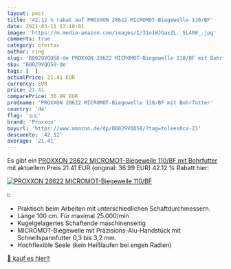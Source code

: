 ```yaml
---
layout: post
title: '42.12 % rabat auf PROXXON 28622 MICROMOT-Biegewelle 110/BF'
date: 2021-03-11 13:10:01
image: 'https://m.media-amazon.com/images/I/31o1WJGaxZL._SL400_.jpg'
comments: true
category: ofertas
author: ring
slug: 'B0029VQO58-de PROXXON 28622 MICROMOT-Biegewelle 110/BF mit Bohrfutter'
sku: 'B0029VQO58-de'
tags: [  ]
actualPrice: 21.41 EUR
currency: EUR
price: 21.41
comparePrice: 36.99 EUR
prodname: 'PROXXON 28622 MICROMOT-Biegewelle 110/BF mit Bohrfutter'
country: 'de'
flag: '🇩🇪'
brand: 'Proxxon'
buyurl: 'https://www.amazon.de/dp/B0029VQO58/?tag=tolees0ca-21'
descuento: '42.12'
average: '21.41'
---
```


Es gibt ein [PROXXON 28622 MICROMOT-Biegewelle 110/BF mit Bohrfutter](https://www.amazon.de/dp/B0029VQO58/?tag=tolees0ca-21) mit aktuellem Preis 21.41 EUR (original: 36.99 EUR) 42.12 % Rabatt hier:

[![PROXXON 28622 MICROMOT-Biegewelle 110/BF](https://m.media-amazon.com/images/I/31o1WJGaxZL._SL400_.jpg)](https://www.amazon.de/dp/B0029VQO58/?tag=tolees0ca-21)

ℹ️:

- Praktisch beim Arbeiten mit unterschiedlichen Schaftdurchmessern.
- Länge 100 cm. Für maximal 25.000/min
- Kugelgelagertes Schaftende maschinenseitig
- MICROMOT-Biegewelle mit Präzisions-Alu-Handstück mit Schnellspannfutter 0,3 bis 3,2 mm.
- Hochflexible Seele (kein Heißlaufen bei engen Radien)

[🛒 kauf es hier!!](https://www.amazon.de/dp/B0029VQO58/?tag=tolees0ca-21)

